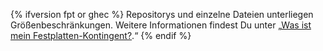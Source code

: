 {% ifversion fpt or ghec %}
Repositorys und einzelne Dateien unterliegen Größenbeschränkungen. Weitere Informationen findest Du unter „[Was ist mein Festplatten-Kontingent?](/articles/what-is-my-disk-quota).“
{% endif %}
